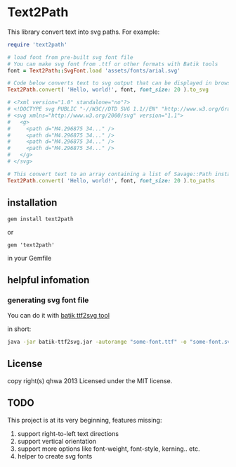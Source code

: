 # Text2Path

This library convert text into svg paths. For example:

~~~ruby
require 'text2path'

# load font from pre-built svg font file
# You can make svg font from .ttf or other formats with Batik tools
font = Text2Path::SvgFont.load 'assets/fonts/arial.svg'

# Code below converts text to svg output that can be displayed in browsers:
Text2Path.convert( 'Hello, world!', font, font_size: 20 ).to_svg

# <?xml version="1.0" standalone="no"?>
# <!DOCTYPE svg PUBLIC "-//W3C//DTD SVG 1.1//EN" "http://www.w3.org/Graphics/SVG/1.1/DTD/svg11.dtd">
# <svg xmlns="http://www.w3.org/2000/svg" version="1.1">
#   <g>
#     <path d="M4.296875 34..." />
#     <path d="M4.296875 34..." />
#     <path d="M4.296875 34..." />
#     <path d="M4.296875 34..." />
#   </g>
# </svg>

# This convert text to an array containing a list of Savage::Path instance
Text2Path.convert( 'Hello, world!', font, font_size: 20 ).to_paths

~~~

## installation

    gem install text2path

or

    gem 'text2path'

in your Gemfile


## helpful infomation
### generating svg font file
You can do it with [batik ttf2svg tool](http://xmlgraphics.apache.org/batik/tools/font-converter.html)

in short:
~~~sh
java -jar batik-ttf2svg.jar -autorange "some-font.ttf" -o "some-font.svg"
~~~

## License
copy right(s) qhwa 2013
Licensed under the MIT license.

## TODO
This project is at its very beginning, features missing:

1. support right-to-left text directions
2. support vertical orientation
3. support more options like font-weight, font-style, kerning.. etc.
4. helper to create svg fonts
